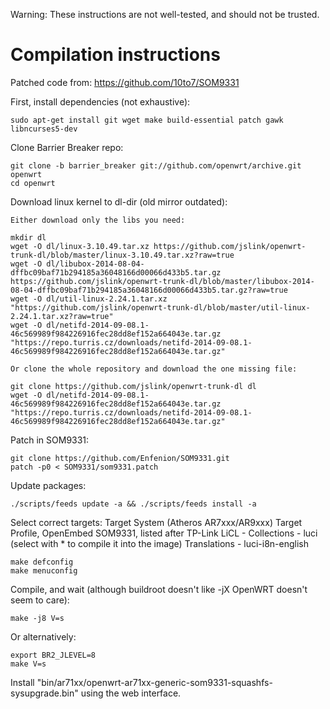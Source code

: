 Warning: These instructions are not well-tested, and should not be trusted.

# Compilation instructions

Patched code from: https://github.com/10to7/SOM9331

First, install dependencies (not exhaustive):

    sudo apt-get install git wget make build-essential patch gawk libncurses5-dev

Clone Barrier Breaker repo:

    git clone -b barrier_breaker git://github.com/openwrt/archive.git openwrt
    cd openwrt

Download linux kernel to dl-dir (old mirror outdated):

    Either download only the libs you need:

    mkdir dl
    wget -O dl/linux-3.10.49.tar.xz https://github.com/jslink/openwrt-trunk-dl/blob/master/linux-3.10.49.tar.xz?raw=true
    wget -O dl/libubox-2014-08-04-dffbc09baf71b294185a36048166d00066d433b5.tar.gz https://github.com/jslink/openwrt-trunk-dl/blob/master/libubox-2014-08-04-dffbc09baf71b294185a36048166d00066d433b5.tar.gz?raw=true
    wget -O dl/util-linux-2.24.1.tar.xz "https://github.com/jslink/openwrt-trunk-dl/blob/master/util-linux-2.24.1.tar.xz?raw=true"
    wget -O dl/netifd-2014-09-08.1-46c569989f984226916fec28dd8ef152a664043e.tar.gz "https://repo.turris.cz/downloads/netifd-2014-09-08.1-46c569989f984226916fec28dd8ef152a664043e.tar.gz"

    Or clone the whole repository and download the one missing file:

    git clone https://github.com/jslink/openwrt-trunk-dl dl
    wget -O dl/netifd-2014-09-08.1-46c569989f984226916fec28dd8ef152a664043e.tar.gz "https://repo.turris.cz/downloads/netifd-2014-09-08.1-46c569989f984226916fec28dd8ef152a664043e.tar.gz"


Patch in SOM9331:

    git clone https://github.com/Enfenion/SOM9331.git
    patch -p0 < SOM9331/som9331.patch

Update packages:

    ./scripts/feeds update -a && ./scripts/feeds install -a

Select correct targets:
  Target System (Atheros AR7xxx/AR9xxx)
  Target Profile, OpenEmbed SOM9331, listed after TP-Link
  LiCL - Collections - luci (select with * to compile it into the image)
         Translations - luci-i8n-english

    make defconfig
    make menuconfig

Compile, and wait (although buildroot doesn't like -jX OpenWRT doesn't seem to care):

    make -j8 V=s

Or alternatively:

    export BR2_JLEVEL=8
    make V=s

Install "bin/ar71xx/openwrt-ar71xx-generic-som9331-squashfs-sysupgrade.bin" using the web interface.
